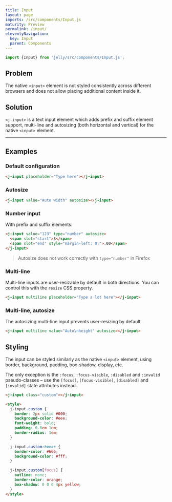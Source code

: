 ```yaml
---
title: Input
layout: page
imports: /src/components/Input.js
maturity: Preview
permalink: /input/
eleventyNavigation:
  key: Input
  parent: Components
---
```


```javascript
import {Input} from 'jelly/src/components/Input.js';
```
<module-size modules="components/Input.js,util/DefineElementMixin.js,util/NativeInputElementWrapper.js,util/NativeElementWrapper.js"></module-size>

## Problem

The native `<input>` element is not styled consistently across different browsers and does not allow placing additional content inside it.

## Solution

`<j-input>` is a text input element which adds prefix and suffix element support, multi-line and autosizing (both horizontal and vertical) for the native `<input>` element.


---


## Examples

### Default configuration
<render-example></render-example>
```html
<j-input placeholder="Type here"></j-input>
```

### Autosize
<render-example></render-example>
```html
<j-input value="Auto width" autosize></j-input>
```

### Number input
With prefix and suffix elements.
<render-example></render-example>
```html
<j-input value="123" type="number" autosize>
  <span slot="start">$</span>
  <span slot="end" style="margin-left: 0;">.00</span>
</j-input>
```

> Autosize does not work correctly with `type="number"` in Firefox

### Multi-line
Multi-line inputs are user-resizable by default in both directions. You can control this with the `resize` CSS property.
<render-example></render-example>
```html
<j-input multiline placeholder="Type a lot here"></j-input>
```

### Multi-line, autosize
The autosizing multi-line input prevents user-resizing by default.
<render-example></render-example>
```html
<j-input multiline value="Auto\nheight" autosize></j-input>
```

## Styling

The input can be styled similarly as the native `<input>` element, using border, background, padding, box-shadow, display, etc.

The only exception is the `:focus`, `:focus-visible`, `:disabled` and `:invalid` pseudo-classes – use the `[focus]`, `[focus-visible]`, `[disabled]` and `[invalid]` state attributes instead.

<render-example></render-example>
```html
<j-input class="custom"></j-input>

<style>
  j-input.custom {
    border: 2px solid #000;
    background-color: #eee;
    font-weight: bold;
    padding: 0.8em 1em;
    border-radius: 1em;
  }

  j-input.custom:hover {
    border-color: #666;
    background-color: #fff;
  }

  j-input.custom[focus] {
    outline: none;
    border-color: orange;
    box-shadow: 0 0 0 4px yellow;
  }
</style>
```
